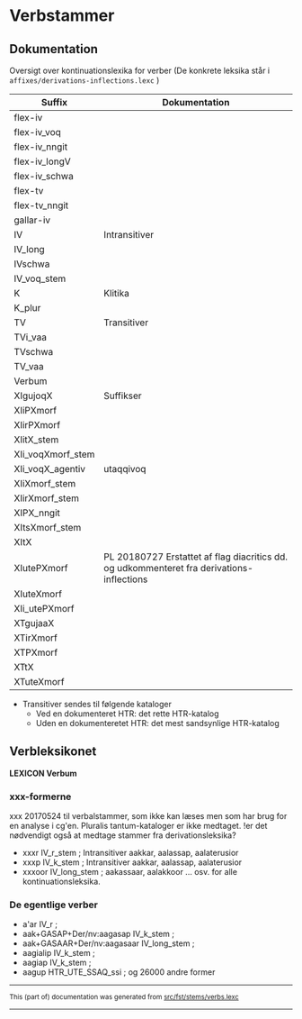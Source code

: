 # Verbstammer 

## Dokumentation

Oversigt over kontinuationslexika for verber
(De konkrete leksika står i `affixes/derivations-inflections.lexc` )

| Suffix          | Dokumentation
| --------------- | --------------
| flex-iv	      |  
| flex-iv_voq	  |  
| flex-iv_nngit   |  
| flex-iv_longV	  |  
| flex-iv_schwa   |  
| flex-tv	      |  
| flex-tv_nngit   |  
| gallar-iv	      |  
| IV		      |   Intransitiver
| IV_long	      |  
| IVschwa	      |  
| IV_voq_stem	  |  
| K		          |   Klitika
| K_plur	      |  
| TV		      |   Transitiver
| TVi_vaa	      |  
| TVschwa	      |  
| TV_vaa	      |  
| Verbum	      |  
| XIgujoqX	      |   Suffikser
| XIiPXmorf	      |  
| XIirPXmorf	  |  
| XIitX_stem	  |  
| XIi_voqXmorf_stem     |  
| XIi_voqX_agentiv |   utaqqivoq
| XIiXmorf_stem	   |  
| XIirXmorf_stem   |  
| XIPX_nngit       |  
| XItsXmorf_stem   |  
| XItX		       |  
| XIutePXmorf      |   PL 20180727 Erstattet af flag diacritics dd. og udkommenteret fra derivations-inflections
| XIuteXmorf       |  
| XIi_utePXmorf	   |  
| XTgujaaX	       |  
| XTirXmorf  |  
| XTPXmorf	   |  
| XTtX		   |  
| XTuteXmorf       |  

- Transitiver sendes til følgende kataloger
	- Ved en dokumenteret HTR: det rette HTR-katalog
	- Uden en dokumenteretet HTR: det mest sandsynlige HTR-katalog

## Verbleksikonet

**LEXICON Verbum**

### xxx-formerne

xxx 20170524 til verbalstammer, som ikke kan læses men som har brug for en analyse i cg'en. Pluralis tantum-kataloger er ikke medtaget. !er det nødvendigt også at medtage stammer fra derivationsleksika?

* xxxr	IV_r_stem ;   Intransitiver aakkar, aalassap, aalaterusior
* xxxp	IV_k_stem ;   Intransitiver aakkar, aalassap, aalaterusior
* xxxoor	IV_long_stem ;   aakassaar, aalakkoor
... osv. for alle kontinuationsleksika.

### De egentlige verber

* a'ar IV_r ;  
* aak+GASAP+Der/nv:aagasap IV_k_stem ; 
* aak+GASAAR+Der/nv:aagasaar IV_long_stem ; 
* aagialip IV_k_stem ; 
* aagiap IV_k_stem ; 
* aagup HTR_UTE_SSAQ_ssi ; 
og 26000 andre former

* * *

<small>This (part of) documentation was generated from [src/fst/stems/verbs.lexc](https://github.com/giellalt/lang-kal/blob/main/src/fst/stems/verbs.lexc)</small>

---

